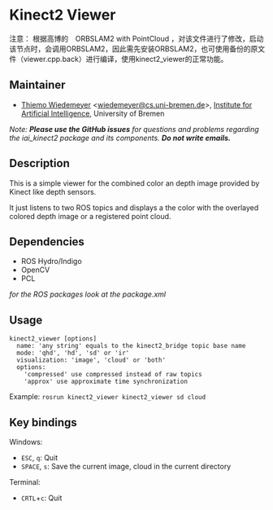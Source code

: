 # Kinect2 Viewer


注意：
根据高博的　ORBSLAM2 with PointCloud ，对该文件进行了修改，启动该节点时，会调用ORBSLAM2，因此需先安装ORBSLAM2，也可使用备份的原文件（viewer.cpp.back）进行编译，使用kinect2_viewer的正常功能。

## Maintainer

- [Thiemo Wiedemeyer](https://ai.uni-bremen.de/team/thiemo_wiedemeyer) <<wiedemeyer@cs.uni-bremen.de>>, [Institute for Artificial Intelligence](http://ai.uni-bremen.de/), University of Bremen

*Note:* ***Please use the GitHub issues*** *for questions and problems regarding the iai_kinect2 package and its components.* ***Do not write emails.***

## Description

This is a simple viewer for the combined color an depth image provided by Kinect like depth sensors.

It just listens to two ROS topics and displays a the color with the overlayed colored depth image or a registered point cloud.

## Dependencies

- ROS Hydro/Indigo
- OpenCV
- PCL

*for the ROS packages look at the package.xml*

## Usage

```
kinect2_viewer [options]
  name: 'any string' equals to the kinect2_bridge topic base name
  mode: 'qhd', 'hd', 'sd' or 'ir'
  visualization: 'image', 'cloud' or 'both'
  options:
    'compressed' use compressed instead of raw topics
    'approx' use approximate time synchronization
```

Example: `rosrun kinect2_viewer kinect2_viewer sd cloud`

## Key bindings

Windows:
- `ESC`, `q`: Quit
- `SPACE`, `s`: Save the current image, cloud in the current directory

Terminal:
- `CRTL`+`c`: Quit
